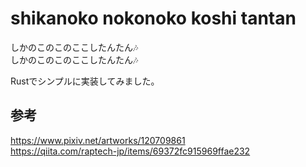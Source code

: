 # shikanoko nokonoko koshi tantan

しかのこのこのここしたんたん🎶  
しかのこのこのここしたんたん🎶  

Rustでシンプルに実装してみました。

## 参考

https://www.pixiv.net/artworks/120709861  
https://qiita.com/raptech-jp/items/69372fc915969ffae232